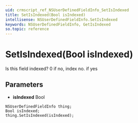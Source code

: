 ```yaml
---
uid: crmscript_ref_NSUserDefinedFieldInfo_SetIsIndexed
title: SetIsIndexed(Bool isIndexed)
intellisense: NSUserDefinedFieldInfo.SetIsIndexed
keywords: NSUserDefinedFieldInfo, GetIsIndexed
so.topic: reference
---
```


# SetIsIndexed(Bool isIndexed)

Is this field indexed? 0 if no, index no. if yes

## Parameters

* **isIndexed** Bool

```crmscript
NSUserDefinedFieldInfo thing;
Bool isIndexed;
thing.SetIsIndexed(isIndexed);
```

